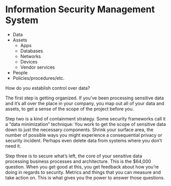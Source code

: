 # Information Security Management System

*   Data
*   Assets
    *   Apps
    *   Databases
    *   Networks
    *   Devices
    *   Vendor services
*   People
*   Policies/procedures/etc.

How do you establish control over data?

The first step is getting organized. If you’ve been processing sensitive data and it’s all over the place in your company, you map out all of your data and assets, to get a sense of the scope of the project before you.

Step two is a kind of containment strategy. Some security frameworks call it a “data minimization” technique: You work to get the scope of sensitive data down to just the necessary components. Shrink your surface area, the number of possible ways you might experience a consequential privacy or security incident. Perhaps even delete data from systems where you don’t need it.

Step three is to secure what’s left, the core of your sensitive data processing business processes and architecture. This is the $64,000 question. When you get good at this, you get feedback about how you’re doing in regards to security. Metrics and things that you can measure and take action on. This is what gives you the power to answer those questions.
